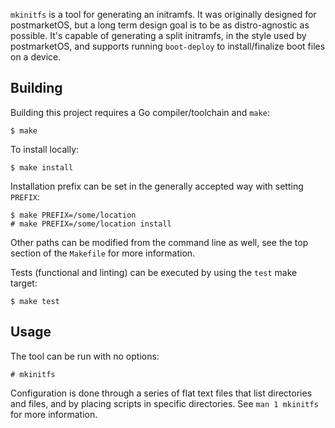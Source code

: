 `mkinitfs` is a tool for generating an initramfs. It was originally designed
for postmarketOS, but a long term design goal is to be as distro-agnostic as
possible. It's capable of generating a split initramfs, in the style used by
postmarketOS, and supports running `boot-deploy` to install/finalize boot files
on a device.

## Building

Building this project requires a Go compiler/toolchain and `make`:

```
$ make
```

To install locally:

```
$ make install
```

Installation prefix can be set in the generally accepted way with setting
`PREFIX`:

```
$ make PREFIX=/some/location
# make PREFIX=/some/location install
```

Other paths can be modified from the command line as well, see the top section of
the `Makefile` for more information.

Tests (functional and linting) can be executed by using the `test` make target:

```
$ make test
```

## Usage

The tool can be run with no options:

```
# mkinitfs
```

Configuration is done through a series of flat text files that list directories
and files, and by placing scripts in specific directories. See `man 1 mkinitfs`
for more information.
